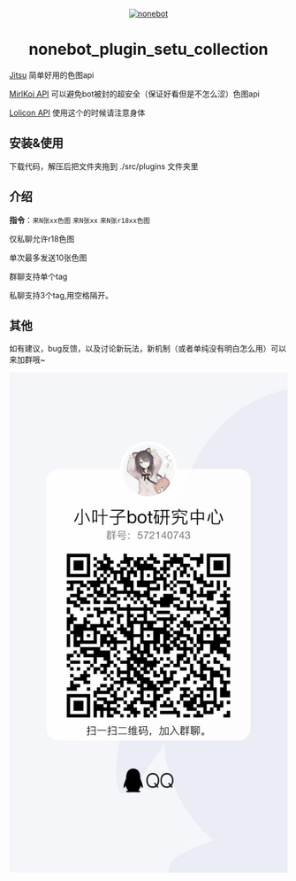 <p align="center">
  <a href="https://v2.nonebot.dev/"><img src="https://v2.nonebot.dev/logo.png" width="200" height="200" alt="nonebot"></a>
</p>
<div align="center">

# nonebot_plugin_setu_collection

</div>

[Jitsu](https://image.anosu.top/) 简单好用的色图api

[MirlKoi API](https://iw233.cn/) 可以避免bot被封的超安全（保证好看但是不怎么涩）色图api

[Lolicon API](https://api.lolicon.app/) 使用这个的时候请注意身体

## 安装&使用

下载代码，解压后把文件夹拖到 ./src/plugins 文件夹里

## 介绍

__指令__：`来N张xx色图` `来N张xx` `来N张r18xx色图`

仅私聊允许r18色图

单次最多发送10张色图

群聊支持单个tag

私聊支持3个tag,用空格隔开。
    
## 其他

如有建议，bug反馈，以及讨论新玩法，新机制（或者单纯没有明白怎么用）可以来加群哦~

![群号](https://github.com/KarisAya/nonebot_plugin_game_collection/blob/master/%E9%99%84%E4%BB%B6/qrcode_1665028285876.jpg)
